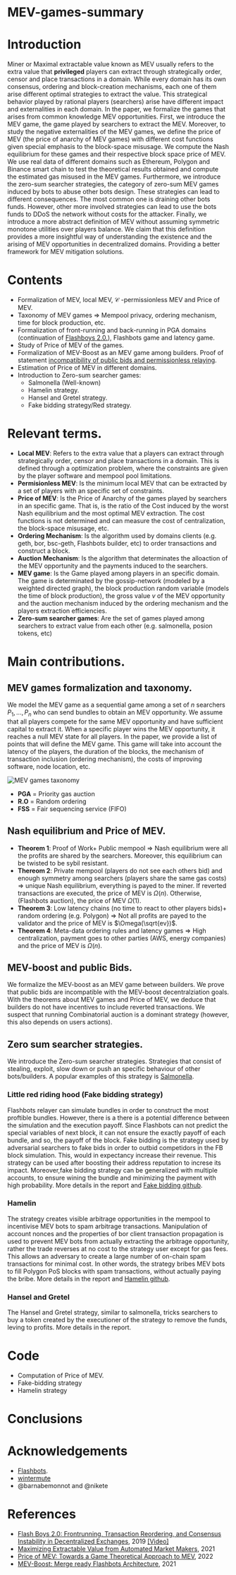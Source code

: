 # MEV-games-summary

# Introduction

Miner or Maximal extractable value known as MEV usually refers to the extra value that **privileged** players can extract through strategically order, censor and place transactions in a domain. While every domain has its own consensus, ordering and block-creation mechanisms, each one of them arise different optimal strategies to extract the value. This strategical behavior played by rational players (searchers) arise have different impact and externalities in each domain. In the paper, we formalize the games that arises from common knowledge MEV opportunities. First, we introduce the MEV game, the game played by searchers to extract the MEV. Moreover, to study the negative externalities of the MEV games, we define the price of MEV (the price of anarchy of MEV games) with different cost functions given special emphasis to the block-space misusage. We compute the Nash equilibrium for these games and their respective block space price of MEV. We use real data of different domains such as Ethereum, Polygon and Binance smart chain to test the theoretical results obtained and compute the estimated gas misused in the MEV games. Furthermore, we introduce the zero-sum searcher strategies, the category of zero-sum MEV games induced by bots to abuse other bots design. These strategies can lead to different consequences. The most common one is draining other bots funds. However, other more involved strategies can lead to use the bots funds to DDoS the network without costs for the attacker. Finally, we introduce a more abstract definition of MEV without assuming symmetric monotone utilities over players balance. We claim that this definition provides a more insightful way of understanding the existence and the arising of MEV opportunities in decentralized domains. Providing a better framework for MEV mitigation solutions.

# Contents

- Formalization of MEV, local MEV, $\mathcal C$ -permissionless MEV and Price of MEV.
- Taxonomy of MEV games => Mempool privacy, ordering mechanism, time for block production, etc.
- Formalization of front-running and back-running in PGA domains (continuation of [Flashboys 2.0.](https://arxiv.org/abs/1904.05234)), Flashbots game and latency game.
- Study of Price of MEV of the games.
- Formalization of MEV-Boost as an MEV game among builders. Proof of statement [incompatibility of public bids and permissionless relaying](https://github.com/flashbots/mev-boost/issues/231).
- Estimation of Price of MEV in different domains.
- Introduction to Zero-sum searcher games:
  - Salmonella (Well-known)
  - Hamelin strategy.
  - Hansel and Gretel strategy.
  - Fake bidding strategy/Red strategy.
  
  
 # Relevant terms.
 
   - **Local MEV**: Refers to the extra value that a players can extract through strategically order, censor and place transactions in a domain. This is defined through a optimization problem, where the constraints are given by the player software and mempool pool limitations.
 - **Permisionless MEV**: Is the minimum local MEV that can be extracted by a set of players with an specific set of constraints.
 - **Price of MEV**: Is the Price of Anarchy of the games played by searchers in an specific game. That is, is the ratio of the Cost induced by the worst Nash equilibrium and the most optimal MEV extraction. The cost functions is not determined and can measure the cost of centralization, the block-space misusage, etc.
 - **Ordering Mechanism**: Is the algorithm used by domains clients (e.g. geth, bor, bsc-geth, Flashbots builder, etc) to order transactions and construct a block.
  - **Auction Mechanism**: Is the algorithm that determinates the alloaction of the MEV opportunity and the payments induced to the searchers.
 - **MEV game**: Is the Game played among players in an specific domain. The game is determinated by the gossip-network (modeled by a weighted directed graph), the block production random variable (models the time of block production), the gross value $v$ of the MEV opportunity and the auction mechanism induced by the ordering mechanism and the players extraction efficiencies.
 - **Zero-sum searcher games**: Are the set of games played among searchers to extract value from each other (e.g. salmonella, posion tokens, etc)
 # Main contributions.
 
 ## MEV games formalization and taxonomy.
 
We model the MEV game as a sequential game among a set of $n$ searchers $P_1,...,P_n$ who can send bundles to obtain an MEV opportunity. We assume that all players compete for the same MEV opportunity and have sufficient capital to extract it. When a specific player wins the MEV opportunity, it reaches a null MEV state for all players. In the paper, we provide a list of points that will define the MEV game. This game will take into account the latency of the players, the duration of the blocks, the mechanism of transaction inclusion (ordering mechanism), the costs of improving software, node location, etc.
 
 ![MEV games taxonomy](https://i.imgur.com/VSMlS98.png)
 
 - **PGA** = Priority gas auction
 - **R.O** = Random ordering
 - **FSS** = Fair sequencing service (FIFO)

 ## Nash equilibrium and Price of MEV.
 
- **Theorem 1**: Proof of Work+ Public mempool $\Rightarrow$ Nash equilibrium were all the profits are shared by the searchers. Moreover, this equilibrium can be twisted to be sybil resistant.
- **Thereom 2**: Private mempool (players do not see each others bid) and enough symmetry among searchers (players share the same gas costs) $\Rightarrow$ unique Nash equilibrium, everything is payed to the miner. If reverted transactions are executed, the price of MEV is $\Omega(n)$. Otherwise, (Flashbots auction), the price of MEV $\Omega(1)$.
- **Theorem 3**: Low latency chains (no time to react to other players bids)+ random ordering (e.g. Polygon) $\Rightarrow$ Not all profits are payed to the validator and the price of MEV is $\Omega(\sqrt{ev})$.
- **Theorem 4**: Meta-data ordering rules and latency games $\Rightarrow$ High centralization, payment goes to other parties (AWS, energy companies) and the price of MEV is $\Omega(n)$.
 
 
 ## MEV-boost and public Bids.
 
 We formalize the MEV-boost as an MEV game between builders. We prove that public bids are incompatible with the MEV-boost decentralziation goals.
 With the theorems about MEV games and Price of MEV, we deduce that builders do not have incentives to include reverted transactions. We suspect that running Combinatorial auction is a dominant strategy (however, this also depends on users actions).
 
 ## Zero sum searcher strategies.
 
 We introduce the Zero-sum searcher strategies. Strategies that consist of stealing, exploit, slow down or push an specific behaviour of other bots/builders. A popular examples of this strategy is [Salmonella](https://github.com/Defi-Cartel/salmonella).
 
 ### Little red riding hood (Fake bidding strategy)
 
Flashbots relayer can simulate bundles in order to construct the most proftible bundles. However, there is a there is a potential difference between the simulation and the execution payoff. Since Flashbots can not predict the special variables of next block, it can not ensure the exactly payoff of each bundle, and so, the payoff of the block. Fake bidding is the strategy used by adversarial searchers to fake bids in order to outbid competidors in the FB block simulation. This, would in expectancy increase their revenue. This strategy can be used after boosting their address reputation to increse its impact. Moreover,fake bidding strategy can be generalized with multiple accounts, to ensure wining the bundle and minimizing the payment with high probability. More details in the report and [Fake bidding github](https://github.com/GrimmBrothers/flashbots-fake-bidding).

 ### Hamelin
 
The strategy creates visible arbitrage opportunities in the mempool to incentivise MEV bots to spam arbitrage transactions. Manipulation of account nonces and the properties of bor client transaction propagation is used to prevent MEV bots from actually extracting the arbitrage opportunity, rather the trade reverses at no cost to the strategy user except for gas fees. This allows an adversary to create a large number of on-chain spam transactions for minimal cost. In other words, the strategy bribes MEV bots to fill Polygon PoS blocks with spam transactions, without actually paying the bribe. More details in the report and [Hamelin github](https://github.com/GrimmBrothers/Hamelin/blob/main/README.md).
 
 ### Hansel and Gretel
 The Hansel and Gretel strategy, similar to salmonella, tricks searchers to buy a token created by the executioner of the strategy to remove the funds, leving to profits. More details in the report.
 
 # Code
 
 - Computation of Price of MEV.
 - Fake-bidding strategy
 - Hamelin strategy
 
 # Conclusions
 
 # Acknowledgements
 
 - [Flashbots](https://www.flashbots.net/).
 - [wintermute](https://www.wintermute.com/)
 - @barnabemonnot and @nikete

 # References
 
- [Flash Boys 2.0: Frontrunning, Transaction Reordering, and Consensus Instability in Decentralized Exchanges](https://arxiv.org/abs/1904.05234), 2019 [[Video]](https://www.youtube.com/watch?v=vR1v7AQ8i3k)
- [Maximizing Extractable Value from Automated Market Makers](https://arxiv.org/pdf/2106.01870.pdf), 2021
- [Price of MEV: Towards a Game Theoretical Approach to MEV](https://arxiv.org/abs/2208.13464), 2022
- [MEV-Boost: Merge ready Flashbots Architecture](https://ethresear.ch/t/mev-boost-merge-ready-flashbots-architecture/11177), 2021
